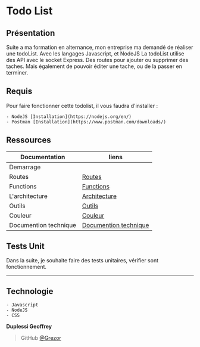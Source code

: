 # Todo List 

## Présentation 
Suite a ma formation en alternance, mon entreprise ma demandé de réaliser une todoList. Avec les langages Javascript, et NodeJS
La todoList utilise des API avec le socket Express. Des routes pour ajouter ou supprimer des taches. Mais également de pouvoir éditer 
une tache, ou de la passer en terminer.

## Requis 
Pour faire fonctionner cette todolist, il vous faudra d'installer :
    
    - NodeJS [Installation](https://nodejs.org/en/)
    - Postman [Installation](https://www.postman.com/downloads/)

## Ressources 
| Documentation             | liens                                                             |
| --------------------------| ------------------------------------------------------------------|
| Demarrage                 |     |
| Routes                    | [Routes ](https://github.com/Grezor/TodoList/)      |
| Functions                 | [Functions](https://github.com/Grezor/TodoList/)    |
| L'architecture            | [Architecture](https://github.com/Grezor/TodoList/) |
| Outils                    | [Outils](https://github.com/Grezor/TodoList/)       |
| Couleur                   | [Couleur](https://github.com/Grezor/TodoList/)      |
| Documention technique     | [Documention technique](https://github.com/Grezor/TodoList/)      |

## Tests Unit

Dans la suite, je souhaite faire des tests unitaires, vérifier sont fonctionnement.

---

## Technologie 
    - Javascript
    - NodeJS
    - CSS 
**Duplessi Geoffrey** 
> GitHub [@Grezor][4]

[4]: https://github.com/Grezor
 
